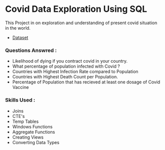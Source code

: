 # Covid Data Exploration Using SQL
This Project in on exploration and understanding of present covid situation in the world.
* [Dataset](https://ourworldindata.org/covid-deaths)

### Questions Answred :
* Likelihood of dying if you contract covid in your country.
* What percentage of population infected with Covid ?
* Countries with Highest Infection Rate compared to Population
* Countries with Highest Death Count per Population.
* Percentage of Population that has recieved at least one dosage of Covid Vaccine

### Skills Used :
* Joins 
* CTE's
* Temp Tables
* Windows Functions
* Aggregate Functions
* Creating Views
* Converting Data Types

